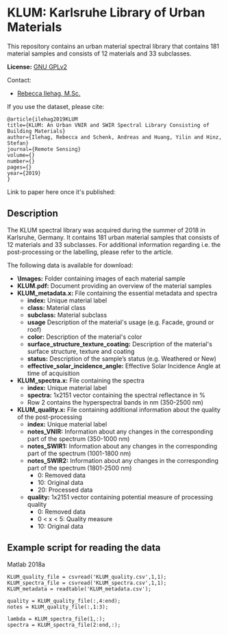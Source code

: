 # KLUM: Karlsruhe Library of Urban Materials
This repository contains an urban material spectral library that contains 181 material samples and consists of 12 materials and 33 subclasses.

**License:** [GNU GPLv2](https://www.gnu.org/licenses/old-licenses/gpl-2.0.html)

Contact: 
- [Rebecca Ilehag, M.Sc.](rebecca.ilehag@kit.edu)

If you use the dataset, please cite:

	@article{ilehag2019KLUM
	title={KLUM: An Urban VNIR and SWIR Spectral Library Consisting of Building Materials}
	author={Ilehag, Rebecca and Schenk, Andreas and Huang, Yilin and Hinz, Stefan}
	journal={Remote Sensing}
	volume={}
	number={}
	pages={}
	year={2019}
	}
Link to paper here once it's published:

## Description
The KLUM spectral library was acquired during the summer of 2018 in Karlsruhe, Germany. It contains 181 urban material samples that consists of 12 materials and 33 subclasses. 
For additional information regarding i.e. the post-processing or the labelling, please refer to the article.

The following data is available for download:
- **\Images:** Folder containing images of each material sample
- **KLUM.pdf:** Document providing an overview of the material samples
- **KLUM_metadata.x:** File containing the essential metadata and spectra
	- **index:** Unique material label
	- **class:** Material class
	- **subclass:** Material subclass
	- **usage** Description of the material's usage (e.g. Facade, ground or roof)
	- **color:** Description of the material's color
	- **surface_structure_texture_coating:** Description of the material's surface structure, texture and coating
	- **status:** Description of the sample’s status (e.g. Weathered or New)
	- **effective_solar_incidence_angle:** Effective Solar Incidence Angle at time of acquisition
- **KLUM_spectra.x:** File containing the spectra
	- **index:** Unique material label
	- **spectra:** 1x2151 vector containing the spectral reflectance in %
	- Row 2 contains the hyperspectral bands in nm (350-2500 nm)
- **KLUM_quality.x:** File containing additional information about the quality of the post-processing
	- **index:** Unique material label
	- **notes_VNIR:** Information about any changes in the corresponding part of the spectrum (350-1000 nm)
	- **notes_SWIR1:** Information about any changes in the corresponding part of the spectrum (1001-1800 nm) 
	- **notes_SWIR2:** Information about any changes in the corresponding part of the spectrum (1801-2500 nm) 
		- 0: Removed data 
		- 10: Original data
		- 20: Processed data
	- **quality:** 1x2151 vector containing potential measure of processing quality
		- 0: Removed data
		- 0 < x < 5: Quality measure
		- 10: Original data

## Example script for reading the data
Matlab 2018a

	KLUM_quality_file = csvread('KLUM_quality.csv',1,1);
	KLUM_spectra_file = csvread('KLUM_spectra.csv',1,1);
	KLUM_metadata = readtable('KLUM_metadata.csv');

	quality = KLUM_quality_file(:,4:end);
	notes = KLUM_quality_file(:,1:3);

	lambda = KLUM_spectra_file(1,:);
	spectra = KLUM_spectra_file(2:end,:);
